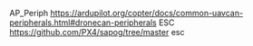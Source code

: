 AP_Periph
    https://ardupilot.org/copter/docs/common-uavcan-peripherals.html#dronecan-peripherals
ESC
    https://github.com/PX4/sapog/tree/master   esc
